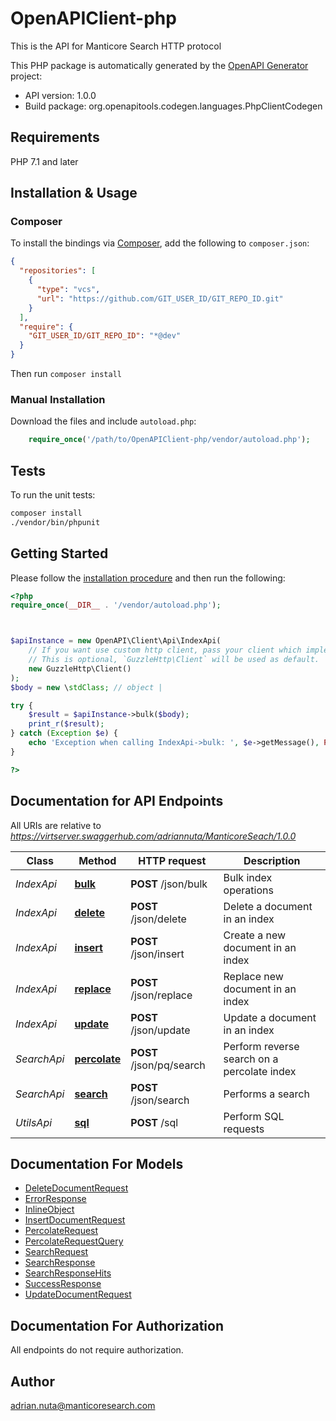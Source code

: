 # OpenAPIClient-php

This is the API for Manticore Search HTTP protocol


This PHP package is automatically generated by the [OpenAPI Generator](https://openapi-generator.tech) project:

- API version: 1.0.0
- Build package: org.openapitools.codegen.languages.PhpClientCodegen

## Requirements

PHP 7.1 and later

## Installation & Usage

### Composer

To install the bindings via [Composer](http://getcomposer.org/), add the following to `composer.json`:

```json
{
  "repositories": [
    {
      "type": "vcs",
      "url": "https://github.com/GIT_USER_ID/GIT_REPO_ID.git"
    }
  ],
  "require": {
    "GIT_USER_ID/GIT_REPO_ID": "*@dev"
  }
}
```

Then run `composer install`

### Manual Installation

Download the files and include `autoload.php`:

```php
    require_once('/path/to/OpenAPIClient-php/vendor/autoload.php');
```

## Tests

To run the unit tests:

```bash
composer install
./vendor/bin/phpunit
```

## Getting Started

Please follow the [installation procedure](#installation--usage) and then run the following:

```php
<?php
require_once(__DIR__ . '/vendor/autoload.php');



$apiInstance = new OpenAPI\Client\Api\IndexApi(
    // If you want use custom http client, pass your client which implements `GuzzleHttp\ClientInterface`.
    // This is optional, `GuzzleHttp\Client` will be used as default.
    new GuzzleHttp\Client()
);
$body = new \stdClass; // object | 

try {
    $result = $apiInstance->bulk($body);
    print_r($result);
} catch (Exception $e) {
    echo 'Exception when calling IndexApi->bulk: ', $e->getMessage(), PHP_EOL;
}

?>
```

## Documentation for API Endpoints

All URIs are relative to *https://virtserver.swaggerhub.com/adriannuta/ManticoreSeach/1.0.0*

Class | Method | HTTP request | Description
------------ | ------------- | ------------- | -------------
*IndexApi* | [**bulk**](docs/Api/IndexApi.md#bulk) | **POST** /json/bulk | Bulk index operations
*IndexApi* | [**delete**](docs/Api/IndexApi.md#delete) | **POST** /json/delete | Delete a document in an index
*IndexApi* | [**insert**](docs/Api/IndexApi.md#insert) | **POST** /json/insert | Create a new document in an index
*IndexApi* | [**replace**](docs/Api/IndexApi.md#replace) | **POST** /json/replace | Replace new document in an index
*IndexApi* | [**update**](docs/Api/IndexApi.md#update) | **POST** /json/update | Update a document in an index
*SearchApi* | [**percolate**](docs/Api/SearchApi.md#percolate) | **POST** /json/pq/search | Perform reverse search on a percolate index
*SearchApi* | [**search**](docs/Api/SearchApi.md#search) | **POST** /json/search | Performs a search
*UtilsApi* | [**sql**](docs/Api/UtilsApi.md#sql) | **POST** /sql | Perform SQL requests


## Documentation For Models

 - [DeleteDocumentRequest](docs/Model/DeleteDocumentRequest.md)
 - [ErrorResponse](docs/Model/ErrorResponse.md)
 - [InlineObject](docs/Model/InlineObject.md)
 - [InsertDocumentRequest](docs/Model/InsertDocumentRequest.md)
 - [PercolateRequest](docs/Model/PercolateRequest.md)
 - [PercolateRequestQuery](docs/Model/PercolateRequestQuery.md)
 - [SearchRequest](docs/Model/SearchRequest.md)
 - [SearchResponse](docs/Model/SearchResponse.md)
 - [SearchResponseHits](docs/Model/SearchResponseHits.md)
 - [SuccessResponse](docs/Model/SuccessResponse.md)
 - [UpdateDocumentRequest](docs/Model/UpdateDocumentRequest.md)


## Documentation For Authorization

All endpoints do not require authorization.

## Author

adrian.nuta@manticoresearch.com

